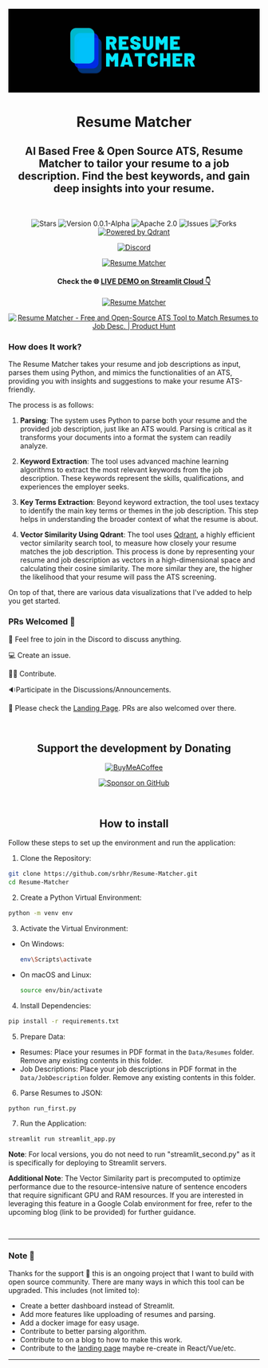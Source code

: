 [![Resume Matcher](Assets/img/header_image.jpg)](https://www.resumematcher.fyi)

<div align="center">

# Resume Matcher

## AI Based Free & Open Source ATS, Resume Matcher to tailor your resume to a job description. Find the best keywords, and gain deep insights into your resume.

</div>

<br>

<div align="center">

![Stars](https://img.shields.io/github/stars/srbhr/Resume-Matcher?style=for-the-badge)
![Version 0.0.1-Alpha](https://img.shields.io/badge/Version-0.0.1--Alpha-FFD93D?style=for-the-badge) ![Apache 2.0](https://img.shields.io/github/license/srbhr/Resume-Matcher?style=for-the-badge) ![Issues](https://img.shields.io/github/issues/srbhr/Resume-Matcher?style=for-the-badge) ![Forks](https://img.shields.io/github/forks/srbhr/Resume-Matcher?style=for-the-badge) [![Powered by Qdrant](https://img.shields.io/badge/Vector_search_by-Qdrant-982176?style=for-the-badge)](https://github.com/qdrant/qdrant)

[![Discord](https://custom-icon-badges.demolab.com/badge/Join%20Discord-blue?style=for-the-badge&logo=discord&logoColor=black)](https://discord.gg/t3Y9HEuV34)

[![Resume Matcher](https://custom-icon-badges.demolab.com/badge/www.resumematcher.fyi-gold?style=for-the-badge&logo=globe&logoColor=black)](https://www.resumematcher.fyi)

#### Check the 🌐 **[LIVE DEMO on Streamlit Cloud 👇](https://resume-matcher.streamlit.app/)**

[![Resume Matcher](https://custom-icon-badges.demolab.com/badge/Live_Demo_on_Streamlit-green?style=for-the-badge&logo=live&logoColor=black)](https://resume-matcher.streamlit.app/)

<a href="https://www.producthunt.com/posts/resume-matcher?utm_source=badge-featured&utm_medium=badge&utm_souce=badge-resume&#0045;matcher" target="_blank"><img src="https://api.producthunt.com/widgets/embed-image/v1/featured.svg?post_id=401261&theme=light" alt="Resume&#0032;Matcher - Free&#0032;and&#0032;Open&#0045;Source&#0032;ATS&#0032;Tool&#0032;to&#0032;Match&#0032;Resumes&#0032;to&#0032;Job&#0032;Desc&#0046; | Product Hunt" style="width: 250px; height: 54px;" width="250" height="54" /></a>

</div>

### How does It work?

The Resume Matcher takes your resume and job descriptions as input, parses them using Python, and mimics the functionalities of an ATS, providing you with insights and suggestions to make your resume ATS-friendly.

The process is as follows:

1. **Parsing**: The system uses Python to parse both your resume and the provided job description, just like an ATS would. Parsing is critical as it transforms your documents into a format the system can readily analyze.

2. **Keyword Extraction**: The tool uses advanced machine learning algorithms to extract the most relevant keywords from the job description. These keywords represent the skills, qualifications, and experiences the employer seeks.

3. **Key Terms Extraction**: Beyond keyword extraction, the tool uses textacy to identify the main key terms or themes in the job description. This step helps in understanding the broader context of what the resume is about.

4. **Vector Similarity Using Qdrant**: The tool uses [Qdrant](https://github.com/qdrant/qdrant), a highly efficient vector similarity search tool, to measure how closely your resume matches the job description. This process is done by representing your resume and job description as vectors in a high-dimensional space and calculating their cosine similarity. The more similar they are, the higher the likelihood that your resume will pass the ATS screening.

On top of that, there are various data visualizations that I've added to help you get started.

### PRs Welcomed 🤗

💬 Feel free to join in the Discord to discuss anything.

💻 Create an issue.

👩‍💻 Contribute.

🔉Participate in the Discussions/Announcements.

🧪 Please check the [Landing Page](https://github.com/srbhr/website-for-resume-matcher). PRs are also welcomed over there.

<br/>

<div align="center">

## Support the development by Donating

[![BuyMeACoffee](https://img.shields.io/badge/Buy%20Me%20a%20Coffee-ffdd00?style=for-the-badge&logo=buy-me-a-coffee&logoColor=black)](https://buymeacoffee.com/srbhr)

[![Sponsor on GitHub](https://custom-icon-badges.demolab.com/badge/Sponsor_on_GitHub-pink?style=for-the-badge&logo=heart&logoColor=black)](https://github.com/sponsors/srbhr)

</div>

<br/>

<div align="center">

## How to install

</div>

Follow these steps to set up the environment and run the application:

1. Clone the Repository:

```bash
git clone https://github.com/srbhr/Resume-Matcher.git
cd Resume-Matcher
```

2. Create a Python Virtual Environment:

```bash
python -m venv env
```

3. Activate the Virtual Environment:

-   On Windows:

    ```bash
    env\Scripts\activate
    ```

-   On macOS and Linux:
    ```bash
    source env/bin/activate
    ```

4. Install Dependencies:

```bash
pip install -r requirements.txt
```

5. Prepare Data:

-   Resumes: Place your resumes in PDF format in the `Data/Resumes` folder. Remove any existing contents in this folder.
-   Job Descriptions: Place your job descriptions in PDF format in the `Data/JobDescription` folder. Remove any existing contents in this folder.

6. Parse Resumes to JSON:

```python
python run_first.py
```

7. Run the Application:

```python
streamlit run streamlit_app.py
```

**Note**: For local versions, you do not need to run "streamlit_second.py" as it is specifically for deploying to Streamlit servers.

**Additional Note**: The Vector Similarity part is precomputed to optimize performance due to the resource-intensive nature of sentence encoders that require significant GPU and RAM resources. If you are interested in leveraging this feature in a Google Colab environment for free, refer to the upcoming blog (link to be provided) for further guidance.

<br/>

---

### Note 📝

Thanks for the support 💙 this is an ongoing project that I want to build with open source community. There are many ways in which this tool can be upgraded. This includes (not limited to):

-   Create a better dashboard instead of Streamlit.
-   Add more features like upploading of resumes and parsing.
-   Add a docker image for easy usage.
-   Contribute to better parsing algorithm.
-   Contribute to on a blog to how to make this work.
-   Contribute to the [landing page](https://github.com/srbhr/website-for-resume-matcher) maybe re-create in React/Vue/etc.

---
